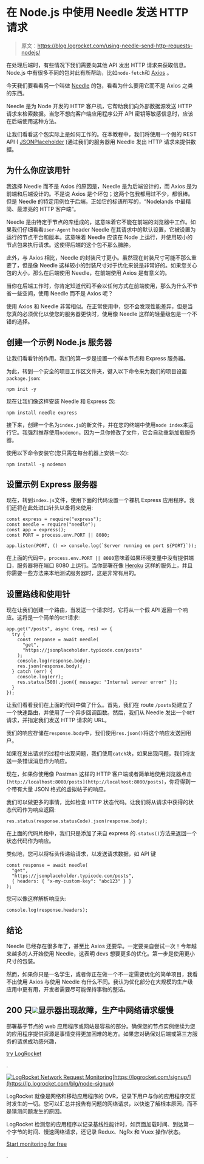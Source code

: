 # 在 Node.js 中使用 Needle 发送 HTTP 请求

> 原文：<https://blog.logrocket.com/using-needle-send-http-requests-nodejs/>

在处理后端时，有些情况下我们需要向其他 API 发出 HTTP 请求来获取信息。Node.js 中有很多不同的包对此有所帮助，比如`node-fetch`和 [Axios](https://blog.logrocket.com/how-to-make-http-requests-like-a-pro-with-axios/) 。

今天我们要看看另一个叫做 [Needle](https://www.npmjs.com/package/needle) 的包，看看为什么要用它而不是 Axios 之类的东西。

Needle 是为 Node 开发的 HTTP 客户机，它帮助我们向外部数据源发送 HTTP 请求来检索数据。当您不想向客户端应用程序公开 API 密钥等敏感信息时，应该在后端使用这种方法。

让我们看看这个包实际上是如何工作的。在本教程中，我们将使用一个假的 REST API ( [JSONPlaceholder](https://jsonplaceholder.typicode.com/) )通过我们的服务器用 Needle 发出 HTTP 请求来提供数据。

## 为什么你应该用针

我选择 Needle 而不是 Axios 的原因是，Needle 是为后端设计的，而 Axios 是为前端和后端设计的。不是说 Axios 是个坏包；这两个包我都用过不少，都很棒。但是 Needle 的特定用例位于后端，正如它的标语所写的，“Nodelands 中最精简、最漂亮的 HTTP 客户端”。

Needle 是由特定于节点的库组成的，这意味着它不能在前端的浏览器中工作。如果我们仔细看看`User-Agent` header Needle 在其请求中的默认设置，它被设置为运行的节点平台和版本。这意味着 Needle 应该在 Node 上运行，并使用较小的节点包来执行请求。这使得后端的这个包不那么臃肿。

此外，与 Axios 相比，Needle 的封装尺寸更小。虽然现在封装尺寸可能不那么重要了，但是像 Needle 这样较小的封装尺寸对于优化来说是非常好的。如果您关心包的大小，那么在后端使用 Needle，在前端使用 Axios 是有意义的。

当你在后端工作时，你肯定知道代码不会以任何方式在前端使用，那么为什么不节省一些空间，使用 Needle 而不是 Axios 呢？

使用 Axios 和 Needle 非常相似。在正常使用中，您不会发现性能差异，但是当您真的必须优化以使您的服务器更快时，使用像 Needle 这样的轻量级包是一个不错的选择。

## 创建一个示例 Node.js 服务器

让我们看看针的作用。我们的第一步是设置一个样本节点和 Express 服务器。

为此，转到一个安全的项目工作区文件夹，键入以下命令来为我们的项目设置`package.json`:

```
npm init -y

```

现在让我们像这样安装 Needle 和 Express 包:

```
npm install needle express

```

接下来，创建一个名为`index.js`的新文件，并在您的终端中使用`node index`来运行它。我强烈推荐使用`nodemon`，因为一旦你修改了文件，它会自动重新加载服务器。

使用以下命令安装它(您只需在每台机器上安装一次):

```
npm install -g nodemon

```

## 设置示例 Express 服务器

现在，转到`index.js`文件，使用下面的代码设置一个裸机 Express 应用程序。我们还将在此处进口针头以备将来使用:

```
const express = require("express");
const needle = require("needle");
const app = express();
const PORT = process.env.PORT || 8080;

app.listen(PORT, () => console.log(`Server running on port ${PORT}`));

```

在上面的代码中，`process.env.PORT || 8080`意味着如果环境变量中没有提供端口，服务器将在端口 8080 上运行。当你部署在像 [Heroku](https://blog.logrocket.com/free-services-deploy-node-js-app/) 这样的服务上，并且你需要一些方法来本地测试服务器时，这是非常有用的。

## 设置路线和使用针

现在让我们创建一个路由，当发送一个请求时，它将从一个假 API 返回一个响应。这将是一个简单的`GET`请求:

```
app.get("/posts", async (req, res) => {
  try {
    const response = await needle(
      "get",
      "https://jsonplaceholder.typicode.com/posts"
    );
    console.log(response.body);
    res.json(response.body);
  } catch (err) {
    console.log(err);
    res.status(500).json({ message: "Internal server error" });
  }
});

```

让我们看看我们在上面的代码中做了什么。首先，我们在 route `/posts`处建立了一个快速路由，并使用了一个异步回调函数。然后，我们从 Needle 发出一个`GET`请求，并指定我们发送 HTTP 请求的 URL。

我们的响应存储在`response.body`中，我们使用`res.json()`将这个响应发送回用户。

如果在发出请求的过程中出现问题，我们使用`catch`块，如果出现问题，我们将发送一条错误消息作为响应。

现在，如果你使用像 Postman 这样的 HTTP 客户端或者简单地使用浏览器点击`[http://localhost:8080/posts](http://localhost:8080/posts)`，你将得到一个带有大量 JSON 格式的虚拟帖子的响应。

我们可以做更多的事情，比如检查 HTTP 状态代码。让我们将从请求中获得的状态代码作为响应返回:

```
res.status(response.statusCode).json(response.body);

```

在上面的代码片段中，我们只是添加了来自 express 的`.status()`方法来返回一个状态代码作为响应。

类似地，您可以将标头传递给请求，以发送请求数据，如 API 键

```
const response = await needle(
  "get",
  "https://jsonplaceholder.typicode.com/posts",
  { headers: { "x-my-custom-key": "abc123" } }
);

```

您可以像这样解析响应头:

```
console.log(response.headers);

```

## 结论

Needle 已经存在很多年了，甚至比 Axios 还要早。一定要亲自尝试一次！今年越来越多的人开始使用 Needle，这表明 devs 想要更多的优化。第一步是使用更小尺寸的包装。

然而，如果你只是一名学生，或者你正在做一个不一定需要优化的简单项目，我看不出使用 Axios 与使用 Needle 有什么不同。我认为优化部分在大规模的生产级应用中更有用，开发者需要尽可能保持事物的整洁。

## 200 只![](img/61167b9d027ca73ed5aaf59a9ec31267.png)显示器出现故障，生产中网络请求缓慢

部署基于节点的 web 应用程序或网站是容易的部分。确保您的节点实例继续为您的应用程序提供资源是事情变得更加困难的地方。如果您对确保对后端或第三方服务的请求成功感兴趣，

[try LogRocket](https://lp.logrocket.com/blg/node-signup)

.

[![LogRocket Network Request Monitoring](img/cae72fd2a54c5f02a6398c4867894844.png)](https://lp.logrocket.com/blg/node-signup)[https://logrocket.com/signup/](https://lp.logrocket.com/blg/node-signup)

LogRocket 就像是网络和移动应用程序的 DVR，记录下用户与你的应用程序交互时发生的一切。您可以汇总并报告有问题的网络请求，以快速了解根本原因，而不是猜测问题发生的原因。

LogRocket 检测您的应用程序以记录基线性能计时，如页面加载时间、到达第一个字节的时间、慢速网络请求，还记录 Redux、NgRx 和 Vuex 操作/状态。

[Start monitoring for free](https://lp.logrocket.com/blg/node-signup)

.